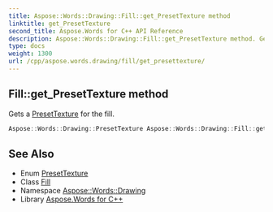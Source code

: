 ```yaml
---
title: Aspose::Words::Drawing::Fill::get_PresetTexture method
linktitle: get_PresetTexture
second_title: Aspose.Words for C++ API Reference
description: Aspose::Words::Drawing::Fill::get_PresetTexture method. Gets a PresetTexture for the fill in C++.
type: docs
weight: 1300
url: /cpp/aspose.words.drawing/fill/get_presettexture/
---
```

## Fill::get_PresetTexture method


Gets a [PresetTexture](../../presettexture/) for the fill.

```cpp
Aspose::Words::Drawing::PresetTexture Aspose::Words::Drawing::Fill::get_PresetTexture()
```

## See Also

* Enum [PresetTexture](../../presettexture/)
* Class [Fill](../)
* Namespace [Aspose::Words::Drawing](../../)
* Library [Aspose.Words for C++](../../../)
